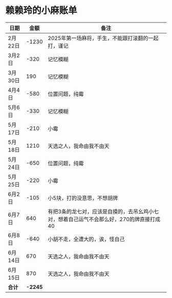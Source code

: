 # 赖赖玲的小麻账单

| 日期     | 金额   | 备注                                                                 |
|----------|--------|----------------------------------------------------------------------|
| 2月22日  | -1230  | 2025年第一场麻将，手生，不能跟打滚翻的一起打，谨记                 |
| 3月2日   | -320   | 记忆模糊                                                             |
| 3月30日  | 190    | 记忆模糊                                                             |
| 4月4日   | -580   | 位置问题，纯霉                                                       |
| 5月6日   | -330   | 记忆模糊                                                             |
| 5月17日  | -210   | 小霉                                                                 |
| 5月18日  | 1210   | 天选之人，我命由我不由天                                             |
| 5月24日  | -650   | 位置问题，纯霉                                                       |
| 5月25日  | -220   | 小霉                                                                 |
| 6月2日   | -105   | 小5块，打的没意思，不想胡牌                                         |
| 6月7日   | 640    | 有把3条的龙七对，应该是自摸的，去吊幺鸡小七对，想着自己运气不会那么好，270的牌直接打成40 |
| 6月8日   | -640   | 小胡不走，全遭大的，诶，怪自己                                     |
| 6月14日  | 670    | 天选之人，我命由我不由天                                           |
| 6月15日  | 870    | 天选之人，我命由我不由天                                           |
| **合计** | **-2245** |                                                                      |

